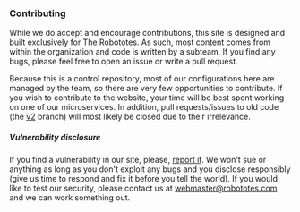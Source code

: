 ### Contributing

While we do accept and encourage contributions, this site is designed and built exclusively for The Robototes. As such, most
content comes from within the organization and code is written by a subteam. If you find any bugs, please feel free to open
an issue or write a pull request.

Because this is a control repository, most of our configurations here are managed by the team, so there are very few
opportunities to contribute. If you wish to contribute to the website, your time will be best spent working on one of our
microservices. In addition, pull requests/issues to old code (the [v2](https://github.com/robototes/robototes-website/tree/v2)
branch) will most likely be closed due to their irrelevance.

##### Vulnerability disclosure

If you find a vulnerability in our site, please, [report it](mailto:webmaster@robototes.com). We won't sue or anything as
long as you don't exploit any bugs and you disclose responsibly (give us time to respond and fix it before you tell the world).
If you would like to test our security, please contact us at [webmaster@robototes.com](mailto:webmaster@robototes.com) and we
can work something out.